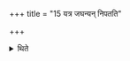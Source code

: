 +++
title = "15 यत्र जघन्यन् निपतति"

+++

<details><summary>थिते</summary>

यत्र जघन्यं निपतति तत्रौदुम्बरीं काष्ठां लक्षणं मिनोति १५
</details>
